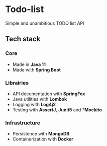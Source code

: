 # Todo-list

Simple and unambitious TODO list API

## Tech stack

### Core

- Made in **Java 11**
- Made with **Spring Boot**

### Librairies

- API documentation with **SpringFox**
- Java utilities with **Lombok**
- Logging with **Log4j2**
- Testing with **AssertJ**, **Junit5** and ***Mockito**

### Infrastructure

- Persistence with **MongoDB**
- Containerization with **Docker**
